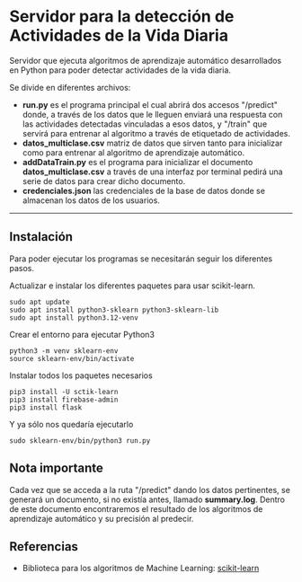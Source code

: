 # Servidor para la detección de Actividades de la Vida Diaria

Servidor que ejecuta algoritmos de aprendizaje automático desarrollados en Python para poder detectar actividades de la vida diaria.

Se divide en diferentes archivos:
- **run.py** es el programa principal el cual abrirá dos accesos "/predict" donde, a través de los datos que le lleguen enviará una respuesta con las actividades detectadas vinculadas a esos datos, y "/train" que servirá para entrenar al algoritmo a través de etiquetado de actividades.
- **datos_multiclase.csv** matriz de datos que sirven tanto para inicializar como para entrenar al algoritmo de aprendizaje automático.
- **addDataTrain.py** es el programa para inicializar el documento **datos_multiclase.csv** a través de una interfaz por terminal pedirá una serie de datos para crear dicho documento.
- **credenciales.json** las credenciales de la base de datos donde se almacenan los datos de los usuarios.

---

## Instalación

Para poder ejecutar los programas se necesitarán seguir los diferentes pasos.

Actualizar e instalar los diferentes paquetes para usar scikit-learn.

    sudo apt update
    sudo apt install python3-sklearn python3-sklearn-lib
    sudo apt install python3.12-venv

Crear el entorno para ejecutar Python3

    python3 -m venv sklearn-env
    source sklearn-env/bin/activate

Instalar todos los paquetes necesarios

    pip3 install -U sctik-learn
    pip3 install firebase-admin
    pip3 install flask

Y ya sólo nos quedaría ejecutarlo

    sudo sklearn-env/bin/python3 run.py

## Nota importante

Cada vez que se acceda a la ruta "/predict" dando los datos pertinentes, se generará un documento, si no existía antes, llamado **summary.log**. Dentro de este documento encontraremos el resultado de los algoritmos de aprendizaje automático y su precisión al predecir.

## Referencias

- Biblioteca para los algoritmos de Machine Learning: [scikit-learn](https://scikit-learn.org/stable/install.html)
